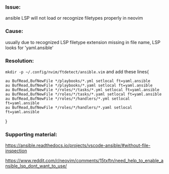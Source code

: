 ### Issue:
ansible LSP will not load or recognize filetypes properly in neovim

### Cause:
usually due to recognized LSP filetype extension missing in file name, LSP looks for 'yaml.ansible'

### Resolution:
`mkdir -p ~/.config/nvim/ftdetect/ansible.vim` and add these lines{

    au BufRead,BufNewFile */playbooks/*.yml setlocal ft=yaml.ansible
    au BufRead,BufNewFile */playbooks/*.yaml setlocal ft=yaml.ansible
    au BufRead,BufNewFile */roles/*/tasks/*.yml setlocal ft=yaml.ansible
    au BufRead,BufNewFile */roles/*/tasks/*.yaml setlocal ft=yaml.ansible
    au BufRead,BufNewFile */roles/*/handlers/*.yml setlocal ft=yaml.ansible
    au BufRead,BufNewFile */roles/*/handlers/*.yaml setlocal ft=yaml.ansible
}

### Supporting material:
https://ansible.readthedocs.io/projects/vscode-ansible/#without-file-inspection

https://www.reddit.com/r/neovim/comments/15txftn/need_help_to_enable_ansible_lsp_dont_want_to_use/
